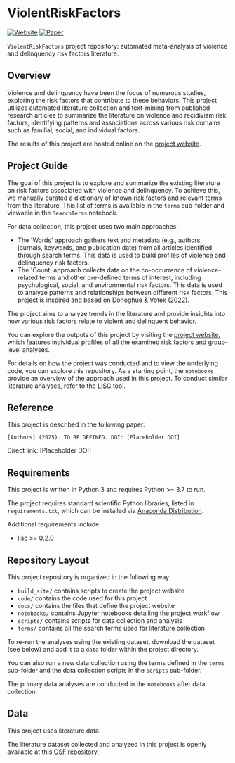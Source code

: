 # ViolentRiskFactors
[![Website](https://img.shields.io/badge/site-violentriskfactors.github.io-informational.svg)](https://violentriskfactors.github.io/)
[![Paper](https://img.shields.io/badge/paper-s41598.022.05939.9-success.svg)](https://doi.org/10.1038/s41598-022-05939-9)

`ViolentRiskFactors` project repository: automated meta-analysis of violence and delinquency risk factors literature.

## Overview

Violence and delinquency have been the focus of numerous studies, exploring the risk factors that contribute to these behaviors.
This project utilizes automated literature collection and text-mining from published research articles to summarize the literature on violence and recidivism risk factors, identifying patterns and associations across various risk domains such as familial, social, and individual factors.

The results of this project are hosted online on the [project website](https://osf.io/ats8c/).

## Project Guide

The goal of this project is to explore and summarize the existing literature on risk factors associated with violence and delinquency. To achieve this, we manually curated a dictionary of known risk factors and relevant terms from the literature. This list of terms is available in the `terms` sub-folder and viewable in the `SearchTerms` notebook.

For data collection, this project uses two main approaches:
- The 'Words' approach gathers text and metadata (e.g., authors, journals, keywords, and publication date) from all articles identified through search terms. This data is used to build profiles of violence and delinquency risk factors.
- The 'Count' approach collects data on the co-occurrence of violence-related terms and other pre-defined terms of interest, including psychological, social, and environmental risk factors. This data is used to analyze patterns and relationships between different risk factors. This project is inspired and based on [Donoghue & Votek (2022)](https://www.nature.com/articles/s41598-022-05939-9).

The project aims to analyze trends in the literature and provide insights into how various risk factors relate to violent and delinquent behavior.

You can explore the outputs of this project by visiting the [project website](https://osf.io/ats8c/), which features individual profiles of all the examined risk factors and group-level analyses.

For details on how the project was conducted and to view the underlying code, you can explore this repository.
As a starting point, the `notebooks` provide an overview of the approach used in this project. To conduct similar literature analyses, refer to the [LISC](https://github.com/lisc-tools/lisc) tool.

## Reference

This project is described in the following paper:

    [Authors] (2025). TO BE DEFINED. DOI: [Placeholder DOI]

Direct link: [Placeholder DOI]

## Requirements

This project is written in Python 3 and requires Python >= 3.7 to run.

The project requires standard scientific Python libraries, listed in `requirements.txt`, which can be installed via [Anaconda Distribution](https://www.anaconda.com/distribution/).

Additional requirements include:
- [lisc](https://github.com/lisc-tools/lisc) >= 0.2.0

## Repository Layout

This project repository is organized in the following way:

- `build_site/` contains scripts to create the project website
- `code/` contains the code used for this project
- `docs/` contains the files that define the project website
- `notebooks/` contains Jupyter notebooks detailing the project workflow
- `scripts/` contains scripts for data collection and analysis
- `terms/` contains all the search terms used for literature collection

To re-run the analyses using the existing dataset, download the dataset (see below) and add it to a `data` folder within the project directory.

You can also run a new data collection using the terms defined in the `terms` sub-folder and the data collection scripts in the `scripts` sub-folder.

The primary data analyses are conducted in the `notebooks` after data collection.

## Data

This project uses literature data.

The literature dataset collected and analyzed in this project is openly available at this [OSF repository](https://osf.io/ats8c/).
